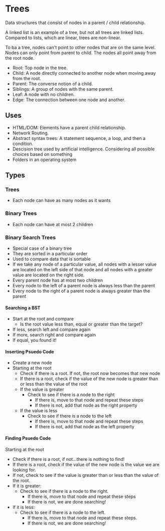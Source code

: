 # Trees

Data structures that consist of nodes in a parent / child relationship.

A linked list is an example of a tree, but not all trees are linked lists. Compared to lists, which are linear, trees are non-linear.

To ba a tree, nodes can't point to other nodes that are on the same level. Nodes can only point from parent to child. The nodes all point away from the root node.

-   Root: Top node in the tree.
-   Child: A node directly connected to another node when moving away from the root.
-   Parent: The converse notion of a child.
-   Siblings: A group of nodes with the same parent.
-   Leaf: A node with no children.
-   Edge: The connection between one node and another.

## Uses

-   HTML/DOM: Elements have a parent child relationship.
-   Network Routing.
-   Abstract syntax trees: A statement sequence, a loop, and then a condition.
-   Descision tree used by artificial intelligence. Considering all possible choices based on something
-   Folders in an operating system

## Types

### Trees

-   Each node can have as many nodes as it wants

### Binary Trees

-   Each node can have at most 2 children

### Binary Search Trees

-   Special case of a binary tree
-   They are sorted in a particular order
-   Used to compare data that is sortable
-   If we take any node of a particular value, all nodes with a lesser value are located on the left side of that node and all nodes with a greater value are located on the right side.
-   Every parent node has at most two children
-   Every node to the left of a parent node is always less than the parent
-   Every node to the right of a parent node is always greater than the parent

#### Searching a BST

-   Start at the root and compare
    -   Is the root value less than, equal or greater than the target?
-   If less, search left and compare again
-   If more, search right and compare again
-   If equal, you found it!

#### Inserting Psuedo Code

-   Create a new node
-   Starting at the root
    -   Check if there is a root. If not, the root now becomes that new node
    -   If there is a root, check if the value of the new node is greater than or less than the value of the root
    -   If the value is greater
        -   Check to see if there is a node to the right
            -   If there is, move to that node and repeat these steps
            -   If there is not, add that node as the right property
    -   If the value is less
        -   Check to see if there is a node to the left
            -   If there is, move to that node and repeat these steps
            -   If there is not, add that node as the left property

#### Finding Psuedo Code

Starting at the root

-   Check if there is a root, if not...there is nothing to find!
-   If there is a root, check if the value of the new node is the value we are looking for.
-   If not, check to see if the value is greater than or less than the value of the root.
-   If it is greater:
    -   Check to see if there is a node to the right.
        -   If there is, move to that node and repeat these steps
        -   If there is not, we are done searching!
-   If it is less:
    -   Check to see if there is a node to the left.
        -   If there is, move to that node and repeat these steps.
        -   If there is not, we are done searching!
